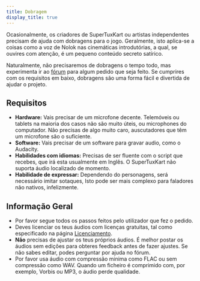 ```yaml
---
title: Dobragem
display_title: true
---
```

Ocasionalmente, os criadores de SuperTuxKart ou artistas independentes precisam de ajuda com dobragens para o jogo. Geralmente, isto aplica-se a coisas como a voz de Nolok nas cinemáticas introdutórias, a qual, se ouvires com atenção, é um pequeno conteúdo secreto satírico.

Naturalmente, não precisaremos de dobragens o tempo todo, mas experimenta ir ao [fórum](https://forum.freegamedev.net/viewforum.php?f=16) para algum pedido que seja feito. Se cumprires com os requisitos em baixo, dobragens são uma forma fácil e divertida de ajudar o projeto.

## Requisitos

* **Hardware:** Vais precisar de um microfone decente. Telemóveis ou tablets na maioria dos casos não são muito úteis, ou microphones do computador. Não precisas de algo muito caro, auscutadores que têm um microfone são o suficiente.
* **Software:** Vais precisar de um software para gravar audio, como o Audacity.
* **Habilidades com idiomas:** Precisas de ser fluente com o script que recebes, que irá esta usualmente em Inglês. O SuperTuxKart não suporta áudio localizado de momento.
* **Habilidade de expressar:** Dependendo do personagens, será necessário imitar sotaques, Isto pode ser mais complexo para faladores não nativos, infelizmente.

## Informação Geral

* Por favor segue todos os passos feitos pelo utilizador que fez o pedido.
* Deves licenciar os teus áudios com licenças gratuitas, tal como especificado na página [Licenciamento](Licensing).
* **Não** precisas de ajustar os teus próprios áudios. É melhor postar os áudios sem edições para obteres feedback antes de fazer ajustes. Se não sabes editar, podes perguntar por ajuda no fórum.
* Por favor usa áudio com compressão minima como FLAC ou sem compressão como WAV. Quando um ficheiro é comprimido com, por exemplo, Vorbis ou MP3, o áudio perde qualidade.
